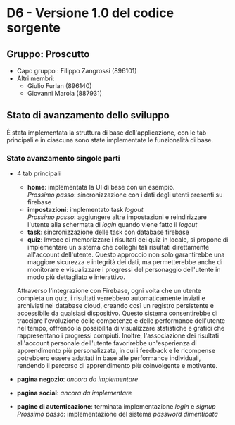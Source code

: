 # D6 - Versione 1.0 del codice sorgente

## Gruppo: Proscutto

- Capo gruppo : Filippo Zangrossi (896101)
- Altri membri:
    - Giulio Furlan (896140)
    - Giovanni Marola (887931)

## Stato di avanzamento dello sviluppo

È stata implementata la struttura di base dell'applicazione, con le tab principali e in ciascuna
sono state implementate le funzionalità di base.

### Stato avanzamento singole parti

- 4 tab principali
    - **home**: implementata la UI di base con un esempio.\
            *Prossimo passo*: sincronizzazione con i dati degli utenti presenti su firebase
    - **impostazioni**: implementato task *logout*\
            *Prossimo passo*: aggiungere altre impostazioni e reindirizzare l'utente alla 
            schermata di *login* quando viene fatto il *logout*
    - **task**: sincronizzazione delle task con database firebase
    - **quiz**: Invece di memorizzare i risultati dei quiz in locale, si propone di implementare un sistema che colleghi tali risultati direttamente all'account dell'utente. Questo approccio non solo garantirebbe una maggiore sicurezza e integrità dei dati, ma permetterebbe anche di monitorare e visualizzare i progressi del personaggio dell'utente in modo più dettagliato e interattivo.

    Attraverso l'integrazione con Firebase, ogni volta che un utente completa un quiz, i risultati verrebbero automaticamente inviati e archiviati nel database cloud, creando così un registro persistente e accessibile da qualsiasi dispositivo. Questo sistema consentirebbe di tracciare l'evoluzione delle competenze e delle performance dell'utente nel tempo, offrendo la possibilità di visualizzare statistiche e grafici che rappresentano i progressi compiuti. Inoltre, l'associazione dei risultati all'account personale dell'utente favorirebbe un'esperienza di apprendimento più personalizzata, in cui i feedback e le ricompense potrebbero essere adattati in base alle performance individuali, rendendo il percorso di apprendimento più coinvolgente e motivante.
- **pagina negozio**: *ancora da implementare*
- **pagina social**: *ancora da implementare*
- **pagine di autenticazione**: terminata implementazione *login* e *signup*\
    *Prossimo passo*: implementazione del sistema *password dimenticata*
